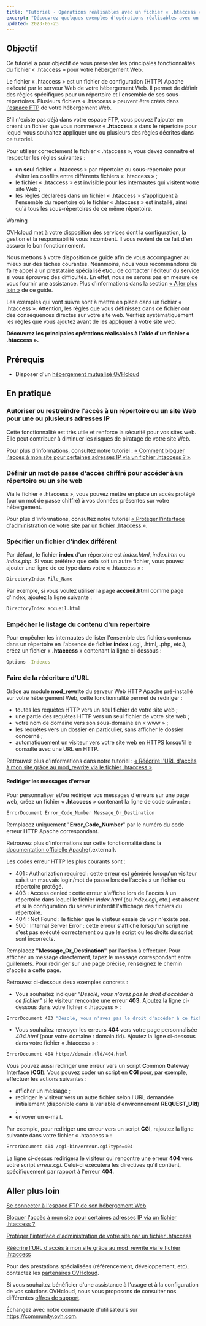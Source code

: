 ```yaml
---
title: "Tutoriel - Opérations réalisables avec un fichier « .htaccess »"
excerpt: "Découvrez quelques exemples d'opérations réalisables avec un fichier « .htaccess »"
updated: 2023-05-23
---
```


## Objectif

Ce tutoriel a pour objectif de vous présenter les principales fonctionnalités du fichier « .htaccess » pour votre hébergement Web.

Le fichier « .htaccess » est un fichier de configuration (HTTP) Apache exécuté par le serveur Web de votre hébergement Web. Il permet de définir des règles spécifiques pour un répertoire et l'ensemble de ses sous-répertoires. Plusieurs fichiers « .htaccess » peuvent être créés dans [l'espace FTP](/pages/web_cloud/web_hosting/ftp_connection) de votre hébergement Web. 

S'il n'existe pas déjà dans votre espace FTP, vous pouvez l'ajouter en créant un fichier que vous nommerez « **.htaccess** » dans le répertoire pour lequel vous souhaitez appliquer une ou plusieurs des règles décrites dans ce tutoriel.

Pour utiliser correctement le fichier « .htaccess », vous devez connaître et respecter les règles suivantes : 

- **un seul** fichier « .htaccess » par répertoire ou sous-répertoire pour éviter les conflits entre différents fichiers « .htaccess » ;
- le fichier « .htaccess » est invisible pour les internautes qui visitent votre site Web ;
- les règles déclarées dans un fichier « .htaccess » s'appliquent à l'ensemble du répertoire où le fichier « .htaccess » est installé, ainsi qu'à tous les sous-répertoires de ce même répertoire.

> [!warning]
>
> OVHcloud met à votre disposition des services dont la configuration, la gestion et la responsabilité vous incombent. Il vous revient de ce fait d'en assurer le bon fonctionnement.
> 
> Nous mettons à votre disposition ce guide afin de vous accompagner au mieux sur des tâches courantes. Néanmoins, nous vous recommandons de faire appel à un [prestataire spécialisé](https://partner.ovhcloud.com/fr/directory/) et/ou de contacter l'éditeur du service si vous éprouvez des difficultés. En effet, nous ne serons pas en mesure de vous fournir une assistance. Plus d'informations dans la section [« Aller plus loin »](#go-further) de ce guide.
>
> Les exemples qui vont suivre sont à mettre en place dans un fichier « .htaccess ». Attention, les règles que vous définissez dans ce fichier ont des conséquences directes sur votre site web. Vérifiez systématiquement les règles que vous ajoutez avant de les appliquer à votre site web. 
> 

**Découvrez les principales opérations réalisables à l'aide d'un fichier « .htaccess ».**

## Prérequis

- Disposer d'un [hébergement mutualisé OVHcloud](https://www.ovhcloud.com/fr/web-hosting/)

## En pratique

### Autoriser ou restreindre l'accès à un répertoire ou un site Web pour une ou plusieurs adresses IP

Cette fonctionnalité est très utile et renforce la sécurité pour vos sites web. Elle peut contribuer à diminuer les risques de piratage de votre site Web.

Pour plus d'informations, consultez notre tutoriel : [« Comment bloquer l'accès à mon site pour certaines adresses IP via un fichier .htaccess ? »](/pages/web_cloud/web_hosting/htaccess_how_to_block_a_specific_ip_address_from_accessing_your_website).

### Définir un mot de passe d'accès chiffré pour accéder à un répertoire ou un site web

Via le fichier « .htaccess », vous pouvez mettre en place un accès protégé (par un mot de passe chiffré) à vos données présentes sur votre hébergement.

Pour plus d'informations, consultez notre tutoriel [« Protéger l'interface d'administration de votre site par un fichier .htaccess »](/pages/web_cloud/web_hosting/htaccess_protect_directory_by_password).

### Spécifier un fichier d'index différent

Par défaut, le fichier **index** d'un répertoire est *index.html*, *index.htm* ou *index.php*. Si vous préférez que cela soit un autre fichier, vous pouvez ajouter une ligne de ce type dans votre « .htaccess » :

```bash
DirectoryIndex File_Name
```

Par exemple, si vous voulez utiliser la page **accueil.html** comme page d'index, ajoutez la ligne suivante :

```bash
DirectoryIndex accueil.html
```

### Empêcher le listage du contenu d'un repertoire

Pour empêcher les internautes de lister l'ensemble des fichiers contenus dans un répertoire en l'absence de fichier **index** (.cgi, .html, .php, etc.), créez un fichier « **.htaccess** » contenant la ligne ci-dessous :

```bash
Options -Indexes
```

### Faire de la réécriture d'URL

Grâce au module **mod_rewrite** du serveur Web HTTP Apache pré-installé sur votre hébergement Web, cette fonctionnalité permet de rediriger :

- toutes les requêtes HTTP vers un seul fichier de votre site web ;
- une partie des requêtes HTTP vers un seul fichier de votre site web ;
- votre nom de domaine vers son sous-domaine en « www » ;
- les requêtes vers un dossier en particulier, sans afficher le dossier concerné ;
- automatiquement un visiteur vers votre site web en HTTPS lorsqu'il le consulte avec une URL en HTTP.

Retrouvez plus d'informations dans notre tutoriel : [« Réécrire l'URL d'accès à mon site grâce au mod_rewrite via le fichier .htaccess »](/pages/web_cloud/web_hosting/htaccess_url_rewriting_using_mod_rewrite).

#### Rediriger les messages d'erreur

Pour personnaliser et/ou rediriger vos messages d'erreurs sur une page web, créez un fichier « **.htaccess** » contenant la ligne de code suivante :

```bash
ErrorDocument Error_Code_Number Message_Or_Destination
```

Remplacez uniquement "**Error_Code_Number**" par le numéro du code erreur HTTP Apache correspondant. 

Retrouvez plus d'informations sur cette fonctionnalité dans la [documentation officielle Apache](https://httpd.apache.org/docs/trunk/fr/custom-error.html){.external}.

Les codes erreur HTTP les plus courants sont :

- 401 : Authorization required : cette erreur est générée lorsqu'un visiteur saisit un mauvais login/mot de passe lors de l'accès à un fichier ou répertoire protégé.
- 403 : Access denied : cette erreur s'affiche lors de l'accès à un répertoire dans lequel le fichier *index.html* (ou *index.cgi*, etc.) est absent et si la configuration du serveur interdit l'affichage des fichiers du répertoire.
- 404 : Not Found : le fichier que le visiteur essaie de voir n'existe pas.
- 500 : Internal Server Error : cette erreur s'affiche lorsqu'un script ne s'est pas exécuté correctement ou que le script ou les droits du script sont incorrects.

Remplacez **"Message_Or_Destination"** par l'action à effectuer. Pour afficher un message directement, tapez le message correspondant entre guillemets. Pour rediriger sur une page précise, renseignez le chemin d'accès à cette page. 

Retrouvez ci-dessous deux exemples concrets :

- Vous souhaitez indiquer *"Désolé, vous n'avez pas le droit d'accéder à ce fichier"* si le visiteur rencontre une erreur **403**. Ajoutez la ligne ci-dessous dans votre fichier « .htaccess » :

```bash
ErrorDocument 403 "Désolé, vous n'avez pas le droit d'accéder à ce fichier"
```

- Vous souhaitez renvoyer les erreurs **404** vers votre page personnalisée *404.html* (pour votre domaine : domain.tld). Ajoutez la ligne ci-dessous dans votre fichier « .htaccess » :

```bash
ErrorDocument 404 http://domain.tld/404.html
```

Vous pouvez aussi rediriger une erreur vers un script **C**ommon **G**ateway **I**nterface (**CGI**). Vous pouvez coder un script en **CGI** pour, par exemple, effectuer les actions suivantes :
 
- afficher un message ;
- rediriger le visiteur vers un autre fichier selon l'URL demandée initialement (disponible dans la variable d'environnement **REQUEST_URI**) ;
- envoyer un e-mail.

Par exemple, pour rediriger une erreur vers un script **CGI**, rajoutez la ligne suivante dans votre fichier « .htaccess » :

```bash
ErrorDocument 404 /cgi-bin/erreur.cgi?type=404
```

La ligne ci-dessus redirigera le visiteur qui rencontre une erreur **404** vers votre script *erreur.cgi*. Celui-ci exécutera les directives qu'il contient, spécifiquement par rapport à l'erreur **404**.

## Aller plus loin <a name="go-further"></a>

[Se connecter à l'espace FTP de son hébergement Web](/pages/web_cloud/web_hosting/ftp_connection)

[Bloquer l'accès à mon site pour certaines adresses IP via un fichier .htaccess ?](/pages/web_cloud/web_hosting/htaccess_how_to_block_a_specific_ip_address_from_accessing_your_website)

[Protéger l'interface d'administration de votre site par un fichier .htaccess](/pages/web_cloud/web_hosting/htaccess_protect_directory_by_password)

[Réécrire l'URL d'accès à mon site grâce au mod_rewrite via le fichier .htaccess](/pages/web_cloud/web_hosting/htaccess_url_rewriting_using_mod_rewrite)

Pour des prestations spécialisées (référencement, développement, etc), contactez les [partenaires OVHcloud](https://partner.ovhcloud.com/fr/directory/).

Si vous souhaitez bénéficier d'une assistance à l'usage et à la configuration de vos solutions OVHcloud, nous vous proposons de consulter nos différentes [offres de support](/links/support).

Échangez avec notre communauté d'utilisateurs sur <https://community.ovh.com>.